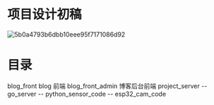 # 项目设计初稿
![5b0a4793b6dbb10eee95f7171086d92](https://github.com/user-attachments/assets/76713271-8cfc-40f5-b8b3-0f28594936b3)

# 目录
blog_front  blog 前端
blog_front_admin 博客后台前端
project_server
-- go_server
-- python_sensor_code
-- esp32_cam_code
